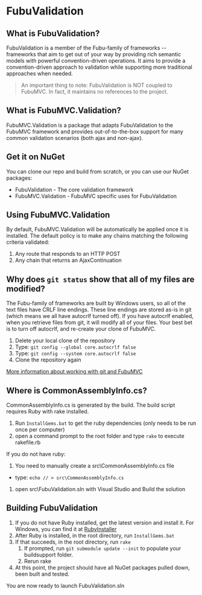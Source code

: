 # FubuValidation

## What is FubuValidation?

FubuValidation is a member of the Fubu-family of frameworks -- frameworks that aim to get out of your way by providing rich semantic models with powerful convention-driven operations. It aims to provide a convention-driven approach to validation while supporting more traditional approaches when needed.

> An important thing to note: FubuValidation is NOT coupled to FubuMVC. In fact, it maintains no references to the project.

## What is FubuMVC.Validation?

FubuMVC.Validation is a package that adapts FubuValidation to the FubuMVC framework and provides out-of-to-the-box support for many common validation scenarios (both ajax and non-ajax).

## Get it on NuGet

You can clone our repo and build from scratch, or you can use our NuGet packages:

* FubuValidation - The core validation framework
* FubuMVC.Validation - FubuMVC specific uses for FubuValidation

## Using FubuMVC.Validation

By default, FubuMVC.Validation will be automatically be applied once it is installed. The default policy is to make any chains matching the following criteria validated:

1. Any route that responds to an HTTP POST
1. Any chain that returns an AjaxContinuation


## Why does `git status` show that all of my files are modified?

The Fubu-family of frameworks are built by Windows users, so all of the text files have CRLF line endings. These line endings are stored as-is in git (which means we all have autocrlf turned off).
If you have autocrlf enabled, when you retrieve files from git, it will modify all of your files. Your best bet is to turn off autocrlf, and re-create your clone of FubuMVC.

1. Delete your local clone of the repository
1. Type: `git config --global core.autocrlf false`
1. Type: `git config --system core.autocrlf false`
1. Clone the repository again

[More information about working with git and FubuMVC](http://groups.google.com/group/fubumvc-devel/browse_thread/thread/606000f0803adf31/a09fce24e468ea20?#a09fce24e468ea20)


## Where is CommonAssemblyInfo.cs?

CommonAssemblyInfo.cs is generated by the build. The build script requires Ruby with rake installed.

1. Run `InstallGems.bat` to get the ruby dependencies (only needs to be run once per computer)
1. open a command prompt to the root folder and type `rake` to execute rakefile.rb

If you do not have ruby:

1. You need to manually create a src\CommonAssemblyInfo.cs file 

  * type: `echo // > src\CommonAssemblyInfo.cs`
1. open src\FubuValidation.sln with Visual Studio and Build the solution

## Building FubuValidation

1. If you do not have Ruby installed, get the latest version and install it.  For Windows, you can find it at [RubyInstaller](http://rubyinstaller.org/)
1. After Ruby is installed, in the root directory, run `InstallGems.bat`
1. If that succeeds, in the root directory, run `rake`
	1. If prompted, run `git submodule update --init` to populate your buildsupport folder.
	1. Rerun rake
1. At this point, the project should have all NuGet packages pulled down, been built and tested. 

You are now ready to launch FubuValidation.sln